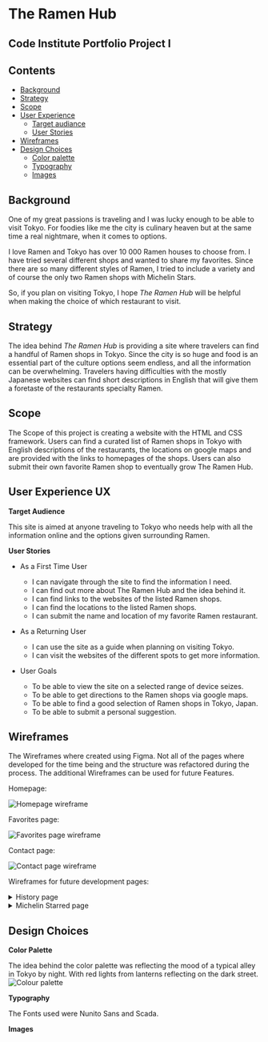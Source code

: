 # **The Ramen Hub**

## **Code Institute Portfolio Project I**

## **Contents**

- [Background](#background)
- [Strategy](#strategy)
- [Scope](#scope)
- [User Experience](#user-experience)
    - [Target audiance](#target-audience)
    - [User Stories](#user-stories)
- [Wireframes](#wireframes)
- [Design Choices](#design-choices)
    - [Color palette](#color-palette)
    - [Typography ](#typography)
    - [Images ](#images)


## **Background**
 One of my great passions is traveling and I was lucky enough to be able to visit Tokyo. For foodies like me the city is culinary heaven but at the same time a real nightmare, when it comes to options.

I love Ramen and Tokyo has over 10 000 Ramen houses to choose from.  I have tried several different shops and wanted to share my favorites. Since there are so many different styles of Ramen, I tried to include a variety and of course the only two Ramen shops with Michelin Stars. 

So, if you plan on visiting Tokyo, I hope *The Ramen Hub* will be helpful when making the choice of which restaurant to visit. 

## **Strategy**
The idea behind *The Ramen Hub* is providing a site where travelers can find a handful of Ramen shops in Tokyo. Since the city is so huge and food is an essential part of the culture options seem endless, and all the information can be overwhelming. Travelers having difficulties with the mostly Japanese websites can find short descriptions in English that will give them a foretaste of the restaurants specialty Ramen.

## **Scope**
The Scope of this project is creating a website with the HTML and CSS framework. Users can find a curated list of Ramen shops in Tokyo with English descriptions of the restaurants, the locations on google maps and are provided with the links to homepages of the shops. Users can also submit their own favorite Ramen shop to eventually grow The Ramen Hub. 

## **User Experience UX**

**Target Audience**

This site is aimed at anyone traveling to Tokyo who needs help with all the information online and the options given surrounding Ramen. 

**User Stories**

- As a First Time User
    - I can navigate through the site to find the information I need. 
    - I can find out more about The Ramen Hub and the idea behind it.
    - I can find links to the websites of the listed Ramen shops. 
    - I can find the locations to the listed Ramen shops.
    - I can submit the name and location of my favorite Ramen restaurant. 

- As a Returning User
    - I can use the site as a guide when planning on visiting Tokyo. 
    - I can visit the websites of the different spots to get more information. 

- User Goals 
    - To be able to view the site on a selected range of device seizes. 
    - To be able to get directions to the Ramen shops via google maps.
    - To be able to find a good selection of Ramen shops in Tokyo, Japan.
    - To be able to submit a personal suggestion. 

## **Wireframes**

The Wireframes where created using Figma. Not all of the pages where developed for the time being and the structure was refactored during the process. The additional Wireframes can be used for future Features.

Homepage:

![Homepage wireframe](documentation/wireframe/wireframe-home.png)

Favorites page:

![Favorites page wireframe](documentation/wireframe/wireframe-favorites.png)

Contact page:

![Contact page wireframe](documentation/wireframe/wireframe-contact.png)

Wireframes for future development pages:

<details><summary>History page</summary>

![History page wireframe](documentation/wireframe/wireframe-history.png)
</details>

<details><summary>Michelin Starred page</summary>

![Michelin Starred page wireframe](documentation/wireframe/wireframe-michelin.png)
</details>



## **Design Choices**
**Color Palette**

The idea behind the color palette was reflecting the mood of a typical alley in Tokyo by night.  With red lights from lanterns reflecting on the dark street. 
![Colour palette](documentation/design/the-ramen-hub-colors.png)

**Typography**

The Fonts used were Nunito Sans and Scada.

**Images**




































